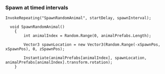 ### Spawn at timed intervals

`InvokeRepeating("SpawnRandomAnimal", startDelay, spawnInterval);`
```
  void SpawnRandomAnimal()
    {
        int animalIndex = Random.Range(0, animalPrefabs.Length);

        Vector3 spawnLocation = new Vector3(Random.Range(-xSpawnPos, xSpawnPos), 0, zSpawnPos);

        Instantiate(animalPrefabs[animalIndex], spawnLocation, animalPrefabs[animalIndex].transform.rotation);
    }
 ```

